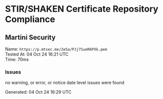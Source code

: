 # STIR/SHAKEN Certificate Repository Compliance

## Martini Security

Name: `https://p.mtsec.me/2e5a/PJj7SueR6PXk.pem`\
Tested At: 04 Oct 24 16:21 UTC\
Time: 70ms

### Issues

no warning, or error, or notice date level issues were found

Generated: 04 Oct 24 16:29 UTC